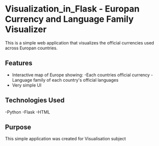 # Visualization_in_Flask - Europan Currency and Language Family Visualizer
This is a simple web application that visualizes the official currencies used across Europan countries.

## Features
- Interactive map of Europe showing:
  -Each countries official currency
  -Language family of each country's official languages
- Very simple UI

## Technologies Used
-Python
-Flask
-HTML

## Purpose
This simple application was created for Visualisation subject
